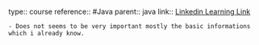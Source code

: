 type:: course
reference:: #Java 
parent:: java
link:: [Linkedin Learning Link](https://www.linkedin.com/learning/java-8-essential-training/is-this-course-for-you?autoSkip=true&contextUrn=urn%3Ali%3AlyndaLearningPath%3A1~AAAAAAAfGGw%3D1905012&resume=false&u=2037868)

	- Does not seems to be very important mostly the basic informations which i already know.